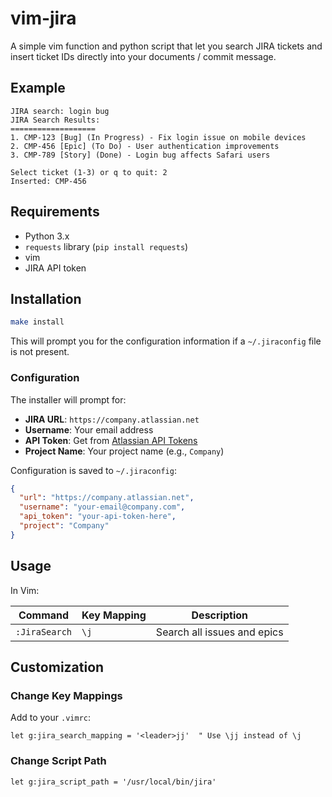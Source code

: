 # vim-jira

A simple vim function and python script that let you search JIRA tickets and insert ticket IDs directly into your documents / commit message.

## Example

```
JIRA search: login bug
JIRA Search Results:
===================
1. CMP-123 [Bug] (In Progress) - Fix login issue on mobile devices
2. CMP-456 [Epic] (To Do) - User authentication improvements
3. CMP-789 [Story] (Done) - Login bug affects Safari users

Select ticket (1-3) or q to quit: 2
Inserted: CMP-456
```

## Requirements
- Python 3.x
- `requests` library (`pip install requests`)
- vim
- JIRA API token

## Installation

```bash
make install
```

This will prompt you for the configuration information if a `~/.jiraconfig` file is not present.

### Configuration

The installer will prompt for:
- **JIRA URL**: `https://company.atlassian.net`
- **Username**: Your email address
- **API Token**: Get from [Atlassian API Tokens](https://id.atlassian.com/manage-profile/security/api-tokens)
- **Project Name**: Your project name (e.g., `Company`)

Configuration is saved to `~/.jiraconfig`:
```json
{
  "url": "https://company.atlassian.net",
  "username": "your-email@company.com",
  "api_token": "your-api-token-here",
  "project": "Company"
}
```

## Usage

In Vim:

| Command | Key Mapping | Description |
|---------|-------------|-------------|
| `:JiraSearch` | `\j` | Search all issues and epics |

## Customization

### Change Key Mappings

Add to your `.vimrc`:

```vim
let g:jira_search_mapping = '<leader>jj'  " Use \jj instead of \j
```

### Change Script Path

```vim
let g:jira_script_path = '/usr/local/bin/jira'
```

